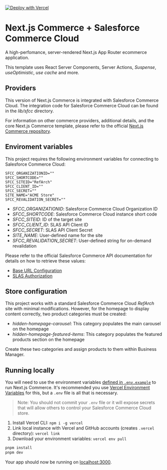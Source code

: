 [![Deploy with Vercel](https://vercel.com/button)](https://vercel.com/new/clone?repository-url=https%3A%2F%2Fgithub.com%2Fvercel%2Fcommerce-sfcc&env=COMPANY_NAME,NEXT_PUBLIC_VERCEL_URL,SFCC_CLIENT_ID,SFCC_ORGANIZATIONID,SFCC_SECRET,SFCC_SHORTCODE,SFCC_SITEID,SITE_NAME,SFCC_REVALIDATION_SECRET&project-name=nextjs-commerce-sfcc&repository-name=nextjs-commerce-sfcc&demo-title=ACME%20Store&demo-description=A%20high-performance%20ecommerce%20store%20built%20with%20Next.js%2C%20Vercel%2C%20and%20Salesforce%20Commerce%20Cloud&demo-url=https%3A%2F%2Fnextjs-salesforce-commerce-cloud.vercel.app%2F)

# Next.js Commerce + Salesforce Commerce Cloud

A high-perfomance, server-rendered Next.js App Router ecommerce application.

This template uses React Server Components, Server Actions, _Suspense_, _useOptimistic_, _use cache_ and more.

## Providers

This version of Next.js Commerce is integrated with Salesforce Commerce Cloud. The integration code for Salesforce Commerce Cloud can be found in the _lib/sfcc_ directory.

For information on other commerce providers, additional details, and the core Next.js Commerce template, please refer to the official [Next.js Commerce repository](https://github.com/vercel/commerce).

## Enviroment variables

This project requires the following environment variables for connecting to Salesforce Commerce Cloud:

```
SFCC_ORGANIZATIONID=""
SFCC_SHORTCODE=""
SFCC_SITEID="RefArch"
SFCC_CLIENT_ID=""
SFCC_SECRET=""
SITE_NAME="ACME Store"
SFCC_REVALIDATION_SECRET=""
```

- _SFCC_ORGANIZATIONID_: Salesforce Commerce Cloud Organization ID
- _SFCC_SHORTCODE_: Salesforce Commerce Cloud instance short code
- _SFCC_SITEID_: ID of the target site
- _SFCC_CLIENT_ID_: SLAS API Client ID
- _SFCC_SECRET_: SLAS API Client Secret
- _SITE_NAME_: User-defined name for the site
- _SFCC_REVALIDATION_SECRET_: User-defined string for on-demand revalidation

Please refer to the official Salesforce Commerce API documentation for details on how to retrieve these values:

- [Base URL Configuration](https://developer.salesforce.com/docs/commerce/commerce-api/guide/base-url.html)
- [SLAS Authorization](https://developer.salesforce.com/docs/commerce/commerce-api/guide/authorization-for-shopper-apis.html)

## Store configuration

This project works with a standard Salesforce Commerce Cloud _RefArch_ site with minimal modifications. However, for the homepage to display content correctly, two product categories must be created:

- _hidden-homepage-carousel_: This category populates the main carousel on the homepage
- _hidden-homepage-featured-items_: This category populates the featured products section on the homepage

Create these two categories and assign products to them within Business Manager.

## Running locally

You will need to use the environment variables [defined in `.env.example`](.env.example) to run Next.js Commerce. It's recommended you use [Vercel Environment Variables](https://vercel.com/docs/concepts/projects/environment-variables) for this, but a `.env` file is all that is necessary.

> Note: You should not commit your `.env` file or it will expose secrets that will allow others to control your Salesforce Commerce Cloud store.

1. Install Vercel CLI: `npm i -g vercel`
2. Link local instance with Vercel and GitHub accounts (creates `.vercel` directory): `vercel link`
3. Download your environment variables: `vercel env pull`

```bash
pnpm install
pnpm dev
```

Your app should now be running on [localhost:3000](http://localhost:3000/).
